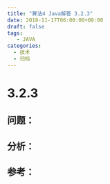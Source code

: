 ```yaml
---
title: "算法4 Java解答 3.2.3"
date: 2018-11-17T06:00:00+08:00
draft: false
tags:
   - JAVA
categories:
  - 技术
  - 归档
---
```



# 3.2.3

## 问题：


## 分析：


## 参考：

